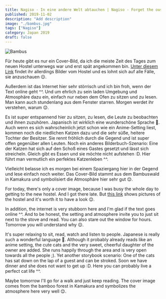 ```yaml
---
title: Nagiso - In eine andere Welt abtauchen | Nagiso - Forget the ouside world | 南木曽 - タイムアウトする
published: 2019-11-02
description: "Add description"
image: "./bambus.jpg"
tags: ["Nagiso"]
category: Japan 2019
draft: false
---
```


![Bambus](./bambus.jpg)

Für heute gibt es nur ein Cover-Bild, da ich die meiste Zeit des Tages zum neuen Hostel unterwegs war und erst spät angekommen bin. 
<a href="https://www.booking.com/hotel/jp/hostel-cafe-yui-an-jie-ian.html?aid=356980&label=gog235jc-1DCAsodUIaaG9zdGVsLWNhZmUteXVpLWFuLWppZS1pYW5IB1gDaHWIAQGYAQe4ARnIAQ_YAQPoAQH4AQKIAgGoAgO4At_c9e0FwAIB&sid=b6675efdb6640417b45cfa963ad608cb&dist=0&lang=en-us&room1=A%2CA&sb_price_type=total&soz=1&type=total&lang_click=other;cdl=de;lang_changed=1" target="_blank" rel="noopener noreferrer">Unter diesem Link</a> findet ihr allerdings Bilder vom Hostel 
und es lohnt sich auf alle Fälle, sie anzuschauen 😌.

Außerdem ist das Internet hier sehr störrisch und ich bin froh, wenn der Text online geht ^^. Und um ehrlich zu sein laden Umgebung und Atmosphäre dazu ein, 
einfach nur neben dem Ofen zu sitzen und zu lesen. Man kann auch stundenlang aus dem Fenster starren. Morgen werdet ihr verstehen, warum 😌.

Es ist super entspannend hier zu sitzen, zu lesen, die Leute zu beobachten und ihnen zuzuhören. Japanisch ist wirklich eine wunderschöne Sprache 💚.
Auch wenn es sich wahrscheinlich jetzt schon wie ein Anime-Setting liest, kommen noch die niedlichen Katzen dazu und die sehr süße, heitere Tochter der 
Besitzer. Sie rennt fröhlich durch die Gegend und ist super offen gegenüber allen Leuten. 
Noch ein anderes Bilderbuch-Szenario: Eine der Katzen hat sich auf den Schoß eines Gastes gesetzt und lässt sich streicheln. Gleich gibt es Essen und sie 
möchte nicht aufstehen :D. Hier führt man vermutlich ein perfektes Katzenleben ^^.

Vielleicht belasse ich es morgen bei einem Spaziergang hier in der Gegend und lese einfach noch weiter. 
Das Cover-Bild stammt aus dem Bambuswald in Kamakura und symbolisiert die Atmosphäre hier sehr gut 😌. 

For today, there's only a cover image, because I was busy the whole day to getting to the new hostel. And I got there late. But <a href="https://www.booking.com/hotel/jp/hostel-cafe-yui-an-jie-ian.html?aid=356980&label=gog235jc-1DCAsodUIaaG9zdGVsLWNhZmUteXVpLWFuLWppZS1pYW5IB1gDaHWIAQGYAQe4ARnIAQ_YAQPoAQH4AQKIAgGoAgO4At_c9e0FwAIB&sid=b6675efdb6640417b45cfa963ad608cb&dist=0&lang=en-us&room1=A%2CA&sb_price_type=total&soz=1&type=total&lang_click=other;cdl=de;lang_changed=1" target="_blank" rel="noopener noreferrer">this link</a> shows pictures of the hostel and it's worth it to have a look 😌.

In addition, the internet is very stubborn here and I'm glad if the text goes online ^^. And to be honest, the setting and atmosphere invite you to just sit 
next to the stove and read. You can also stare out the window for hours. Tomorrow you will understand why 😌.

It's super relaxing to sit, read, watch and listen to people. Japanese is really such a wonderful language 💚.
Although it probably already reads like an anime setting, the cute cats and the very sweet, cheerful daughter of the owner are added. She runs happily through the area and is very open towards all the people ;).
Yet another storybook scenario: One of the cats has sat down on the lap of a guest and can be stroked. Soon we have dinner and she does not want to get up :D. Here you can probably live a perfect cat life ^^.

Maybe tomorrow I'll go for a walk and just keep reading.
The cover image comes from the bamboo forest in Kamakura and symbolizes the atmosphere here very well 😌.

